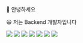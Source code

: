 
:wave: 안녕하세요

:smiley: 저는 Backend 개발자입니다

<img src="https://img.shields.io/badge/-java-d6614a?style=flat"/> <img src="https://img.shields.io/badge/-spring-3fb911?style=flat"/> <img src="https://img.shields.io/badge/-spring_boot-3fb911?style=flat"/> <img src="https://img.shields.io/badge/-mysql-0172b3?style=flat"/> <img src="https://img.shields.io/badge/-oracle-d6614a?style=flat"/> <img src="https://img.shields.io/badge/-jpa-444?style=flat"/> <img src="https://img.shields.io/badge/-git-eb4c27?style=flat"/>

